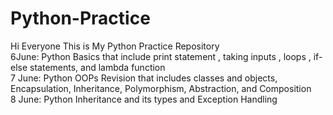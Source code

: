 # Python-Practice
Hi Everyone This is My Python Practice Repository
<br>
6June: Python Basics that include print statement , taking inputs , loops , if-else statements, and lambda function
<br>
7 June: Python OOPs Revision that includes classes and objects, Encapsulation, Inheritance, Polymorphism, Abstraction, and Composition
<br>
8 June: Python Inheritance and its types and Exception Handling
